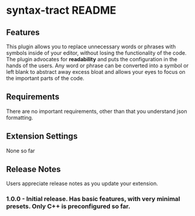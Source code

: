 # syntax-tract README

## Features

This plugin allows you to replace unnecessary words or phrases with symbols inside of your editor, without losing the functionality of the code. The plugin advocates for **readability** and puts the configuration in the hands of the users. Any word or phrase can be converted into a symbol or left blank to abstract away excess bloat and allows your eyes to focus on the important parts of the code. 


## Requirements

There are no important requirements, other than that you understand json formatting.

## Extension Settings

None so far

## Release Notes

Users appreciate release notes as you update your extension.

### 1.0.0 - Initial release. Has basic features, with very minimal presets. Only C++ is preconfigured so far.
